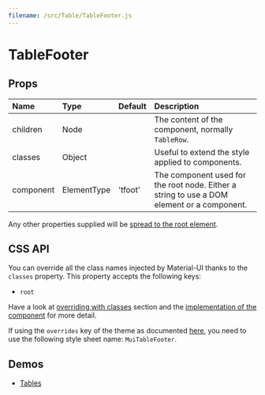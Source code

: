 ```yaml
---
filename: /src/Table/TableFooter.js
---
```


<!--- This documentation is automatically generated, do not try to edit it. -->

# TableFooter



## Props

| Name | Type | Default | Description |
|:-----|:-----|:--------|:------------|
| children | Node |  | The content of the component, normally `TableRow`. |
| classes | Object |  | Useful to extend the style applied to components. |
| component | ElementType | 'tfoot' | The component used for the root node. Either a string to use a DOM element or a component. |

Any other properties supplied will be [spread to the root element](/guides/api#spread).

## CSS API

You can override all the class names injected by Material-UI thanks to the `classes` property.
This property accepts the following keys:
- `root`

Have a look at [overriding with classes](/customization/overrides#overriding-with-classes) section
and the [implementation of the component](https://github.com/callemall/material-ui/tree/v1-beta/src/Table/TableFooter.js)
for more detail.

If using the `overrides` key of the theme as documented
[here](/customization/themes#customizing-all-instances-of-a-component-type),
you need to use the following style sheet name: `MuiTableFooter`.

## Demos

- [Tables](/demos/tables)

